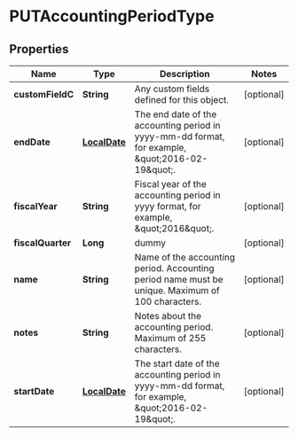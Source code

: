 
# PUTAccountingPeriodType

## Properties
Name | Type | Description | Notes
------------ | ------------- | ------------- | -------------
**customFieldC** | **String** | Any custom fields defined for this object.  |  [optional]
**endDate** | [**LocalDate**](LocalDate.md) | The end date of the accounting period in yyyy-mm-dd format, for example, \&quot;2016-02-19\&quot;.  |  [optional]
**fiscalYear** | **String** | Fiscal year of the accounting period in yyyy format, for example, \&quot;2016\&quot;.  |  [optional]
**fiscalQuarter** | **Long** | dummy |  [optional]
**name** | **String** | Name of the accounting period.  Accounting period name must be unique. Maximum of 100 characters.  |  [optional]
**notes** | **String** | Notes about the accounting period.  Maximum of 255 characters.  |  [optional]
**startDate** | [**LocalDate**](LocalDate.md) | The start date of the accounting period in yyyy-mm-dd format, for example, \&quot;2016-02-19\&quot;.  |  [optional]




